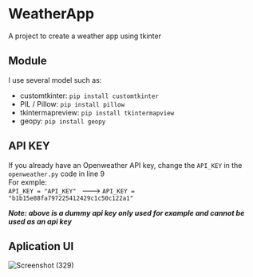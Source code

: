 # WeatherApp
A project to create a weather app using tkinter

## Module
I use several model such as:
* customtkinter: `pip install customtkinter`
* PIL / Pillow: `pip install pillow`
* tkintermapreview: `pip install tkintermapview`
* geopy: `pip install geopy`

## API KEY
If you already have an Openweather API key, change the `API_KEY` in the `openweather.py` code in line 9 <br>
For exmple: <br>
```API_KEY = "API_KEY" ``` --->  ```API_KEY = "b1b15e88fa797225412429c1c50c122a1" ```

***Note: above is a dummy api key only used for example and cannot be used as an api key***

## Aplication UI
![Screenshot (329)](https://github.com/Eleazer85/WeatherApp/assets/72891905/1d4efd17-8a53-41da-9ddf-6355681e4837)
